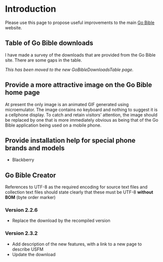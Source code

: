 # Introduction #

Please use this page to propose useful improvements to the main [Go Bible](http://go-bible.org/) website.

## Table of Go Bible downloads ##

I have made a survey of the downloads that are provided from the Go Bible site. There are some gaps in the table.

_This has been moved to the new GoBibleDownloadsTable page._


## Provide a more attractive image on the Go Bible home page ##

At present the only image is an animated GIF generated using microemulator.
The image contains no keyboard and nothing to suggest it is a cellphone display.
To catch and retain visitors' attention, the image should be replaced by one that is more immediately obvious as being that of the Go Bible application being used on a mobile phone.

## Provide installation help for special phone brands and models ##
  * Blackberry

## Go Bible Creator ##
References to UTF-8 as the required encoding for source text files and collection text files should state clearly that these must be UTF-8 **without BOM** (byte order marker)

### Version 2.2.6 ###
  * Replace the download by the recompiled version

### Version 2.3.2 ###
  * Add description of the new features, with a link to a new page to describe USFM
  * Update the download